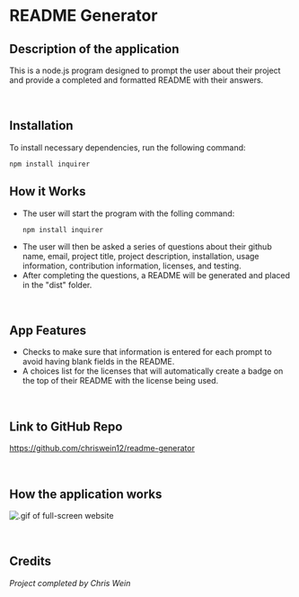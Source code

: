 # README Generator

## Description of the application
This is a node.js program designed to prompt the user about their project and provide a completed and formatted README with their answers.

<br/>

## Installation
To install necessary dependencies, run the following command:

```
npm install inquirer
```

## How it Works
* The user will start the program with the folling command:
    ```
    npm install inquirer
    ```
* The user will then be asked a series of questions about their github name, email, project title, project description, installation, usage information, contribution information, licenses, and testing.
* After completing the questions, a README will be generated and placed in the "dist" folder.

<br/>

## App Features
* Checks to make sure that information is entered for each prompt to avoid having blank fields in the README.
* A choices list for the licenses that will automatically create a badge on the top of their README with the license being used.
  
<br/>

## Link to GitHub Repo
https://github.com/chriswein12/readme-generator

<br/>

## How the application works

![.gif of full-screen website](./assets/gifs/mobile-screen-cryptocalc.gif)


<br/>

## Credits

*Project completed by Chris Wein*